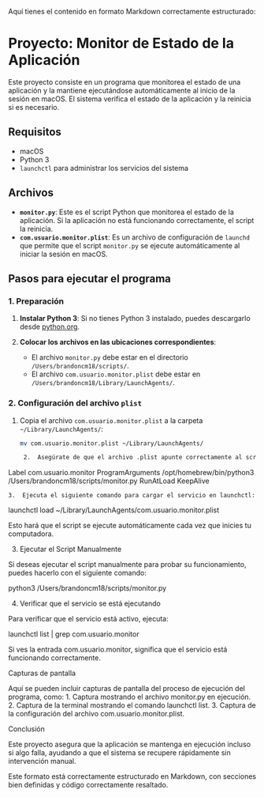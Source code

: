 Aquí tienes el contenido en formato Markdown correctamente estructurado:

# Proyecto: Monitor de Estado de la Aplicación

Este proyecto consiste en un programa que monitorea el estado de una aplicación y la mantiene ejecutándose automáticamente al inicio de la sesión en macOS. El sistema verifica el estado de la aplicación y la reinicia si es necesario.

## Requisitos

- macOS
- Python 3
- `launchctl` para administrar los servicios del sistema

## Archivos

- **`monitor.py`**: Este es el script Python que monitorea el estado de la aplicación. Si la aplicación no está funcionando correctamente, el script la reinicia.
- **`com.usuario.monitor.plist`**: Es un archivo de configuración de `launchd` que permite que el script `monitor.py` se ejecute automáticamente al iniciar la sesión en macOS.

## Pasos para ejecutar el programa

### 1. Preparación

1. **Instalar Python 3**: Si no tienes Python 3 instalado, puedes descargarlo desde [python.org](https://www.python.org/downloads/).

2. **Colocar los archivos en las ubicaciones correspondientes**:
    - El archivo `monitor.py` debe estar en el directorio `/Users/brandoncm18/scripts/`.
    - El archivo `com.usuario.monitor.plist` debe estar en `/Users/brandoncm18/Library/LaunchAgents/`.

### 2. Configuración del archivo `plist`

1. Copia el archivo `com.usuario.monitor.plist` a la carpeta `~/Library/LaunchAgents/`:

   ```bash
   mv com.usuario.monitor.plist ~/Library/LaunchAgents/

	2.	Asegúrate de que el archivo .plist apunte correctamente al script monitor.py. El contenido del archivo debe verse así:

<plist version="1.0">
<dict>
    <key>Label</key>
    <string>com.usuario.monitor</string>
    <key>ProgramArguments</key>
    <array>
        <string>/opt/homebrew/bin/python3</string>
        <string>/Users/brandoncm18/scripts/monitor.py</string>
    </array>
    <key>RunAtLoad</key>
    <true/>
    <key>KeepAlive</key>
    <true/>
</dict>
</plist>


	3.	Ejecuta el siguiente comando para cargar el servicio en launchctl:

launchctl load ~/Library/LaunchAgents/com.usuario.monitor.plist

Esto hará que el script se ejecute automáticamente cada vez que inicies tu computadora.

3. Ejecutar el Script Manualmente

Si deseas ejecutar el script manualmente para probar su funcionamiento, puedes hacerlo con el siguiente comando:

python3 /Users/brandoncm18/scripts/monitor.py

4. Verificar que el servicio se está ejecutando

Para verificar que el servicio está activo, ejecuta:

launchctl list | grep com.usuario.monitor

Si ves la entrada com.usuario.monitor, significa que el servicio está funcionando correctamente.

Capturas de pantalla

Aquí se pueden incluir capturas de pantalla del proceso de ejecución del programa, como:
	1.	Captura mostrando el archivo monitor.py en ejecución.
	2.	Captura de la terminal mostrando el comando launchctl list.
	3.	Captura de la configuración del archivo com.usuario.monitor.plist.

Conclusión

Este proyecto asegura que la aplicación se mantenga en ejecución incluso si algo falla, ayudando a que el sistema se recupere rápidamente sin intervención manual.

Este formato está correctamente estructurado en Markdown, con secciones bien definidas y código correctamente resaltado.
